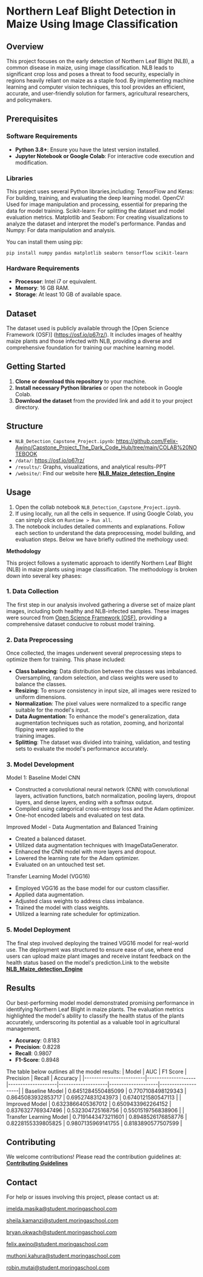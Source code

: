 # Northern Leaf Blight Detection in Maize Using Image Classification

## Overview

This project focuses on the early detection of Northern Leaf Blight (NLB), a common disease in maize, using image classification. NLB leads to significant crop loss and poses a threat to food security, especially in regions heavily reliant on maize as a staple food. By implementing machine learning and computer vision techniques, this tool provides an efficient, accurate, and user-friendly solution for farmers, agricultural researchers, and policymakers.

## Prerequisites

### Software Requirements
- **Python 3.8+**: Ensure you have the latest version installed.
- **Jupyter Notebook or Google Colab**: For interactive code execution and modification.

### Libraries

This project uses several Python libraries,including: 
TensorFlow and Keras: For building, training, and evaluating the deep learning model.
OpenCV: Used for image manipulation and processing, essential for preparing the data for model training.
Scikit-learn: For splitting the dataset and model evaluation metrics.
Matplotlib and Seaborn: For creating visualizations to analyze the dataset and interpret the model's performance.
Pandas and Numpy: For data manipulation and analysis.
 
 You can install them using pip:
```
pip install numpy pandas matplotlib seaborn tensorflow scikit-learn
```

### Hardware Requirements

- **Processor**: Intel i7 or equivalent.
- **Memory**: 16 GB RAM.
- **Storage**: At least 10 GB of available space.

## Dataset

The dataset used is publicly available through the [Open Science Framework (OSF)] (https://osf.io/p67rz/). It includes images of healthy maize plants and those infected with NLB, providing a diverse and comprehensive foundation for training our machine learning model.

## Getting Started

1. **Clone or download this repository** to your machine.
2. **Install necessary Python libraries** or open the notebook in Google Colab.
3. **Download the dataset** from the provided link and add it to your project directory.

## Structure
- `NLB_Detection_Capstone_Project.ipynb`: https://github.com/Felix-Awino/Capstone_Project_The_Dark_Code_Hub/tree/main/COLAB%20NOTEBOOK
- `/data/`: https://osf.io/p67rz/
- `/results/`: Graphs, visualizations, and analytical results-PPT
- `/website/`: Find our website here [**NLB_Maize_detection_Engine**](https://robinzulu-nlb-detection-model-app-5d8z5m.streamlit.app/)


## Usage

1. Open the collab notebook `NLB_Detection_Capstone_Project.ipynb`.
2. If using locally, run all the cells in sequence. If using Google Colab, you can simply click on `Runtime > Run all`.
3. The notebook includes detailed comments and explanations. Follow each section to understand the data preprocessing, model building, and evaluation steps. Below we have briefly outlined the methology used:

**Methodology**

This project follows a systematic approach to identify Northern Leaf Blight (NLB) in maize plants using image classification. The methodology is broken down into several key phases:

### 1. Data Collection
The first step in our analysis involved gathering a diverse set of maize plant images, including both healthy and NLB-infected samples. These images were sourced from [Open Science Framework (OSF)](https://osf.io/p67rz/), providing a comprehensive dataset conducive to robust model training.

### 2. Data Preprocessing
Once collected, the images underwent several preprocessing steps to optimize them for training. This phase included:
   - **Class balancing**: Data distribution between the classes was imbalanced. Oversampling, random selection, and class weights were used to balance the classes.
   - **Resizing**: To ensure consistency in input size, all images were resized to uniform dimensions.
   - **Normalization**: The pixel values were normalized to a specific range suitable for the model's input.
   - **Data Augmentation**: To enhance the model's generalization, data augmentation techniques such as rotation, zooming, and horizontal flipping were applied to the   
       training images.
   - **Splitting**: The dataset was divided into training, validation, and testing sets to evaluate the model's performance accurately.

### 3. Model Development
Model 1: Baseline Model CNN
- Constructed a convolutional neural network (CNN) with convolutional layers, activation functions, batch normalization, pooling layers, dropout layers, and dense layers, ending with a softmax output.
- Compiled using categorical cross-entropy loss and the Adam optimizer.
- One-hot encoded labels and evaluated on test data.

Improved Model - Data Augmentation and Balanced Training
- Created a balanced dataset.
- Utilized data augmentation techniques with ImageDataGenerator.
- Enhanced the CNN model with more layers and dropout.
- Lowered the learning rate for the Adam optimizer.
- Evaluated on an untouched test set.

Transfer Learning Model (VGG16)
- Employed VGG16 as the base model for our custom classifier.
- Applied data augmentation.
- Adjusted class weights to address class imbalance.
- Trained the model with class weights.
- Utilized a learning rate scheduler for optimization.

### 5. Model Deployment
The final step involved deploying the trained VGG16 model for real-world use. The deployment was structured to ensure ease of use, where end users can upload maize plant images and receive instant feedback on the health status based on the model's prediction.Link to the website [**NLB_Maize_detection_Engine**](https://robinzulu-nlb-detection-model-app-5d8z5m.streamlit.app/)

## Results
Our  best-performing model model demonstrated promising performance in identifying Northern Leaf Blight in maize plants. The evaluation metrics highlighted the model's ability to classify the health status of the plants accurately, underscoring its potential as a valuable tool in agricultural management.

- **Accuracy**: 0.8183
- **Precision**: 0.8228
- **Recall**: 0.9807
- **F1-Score**: 0.8948

The table below outlines all the model results: 
|          Model          |        AUC         |      F1 Score      |     Precision      |       Recall       |      Accuracy      |
|-------------------------|--------------------|--------------------|--------------------|--------------------|--------------------|
|     Baseline Model      | 0.6451284550485099 | 0.7707108498129343 | 0.8645083932853717 | 0.695274831243973  | 0.6740121580547113 |
|     Improved Model      | 0.6323866405367012 | 0.6509433962264152 | 0.8376327769347496 | 0.532304725168756  | 0.5501519756838906 |
| Transfer Learning Model | 0.7191443473211601 | 0.8948526176858776 | 0.8228155339805825 | 0.9807135969141755 | 0.8183890577507599 |




## Contributing

We welcome contributions! Please read the contribution guidelines at: [**Contributing Guidelines**](https://github.com/Felix-Awino/Capstone_Project_The_Dark_Code_Hub/tree/main/Contributing%20guidelines)

## Contact

For help or issues involving this project, please contact us at:

imelda.masika@student.moringaschool.com

sheila.kamanzi@student.moringaschool.com

bryan.okwach@student.moringaschool.com

felix.awino@student.moringaschool.com

muthoni.kahura@student.moringaschool.com

robin.mutai@student.moringaschool.com

